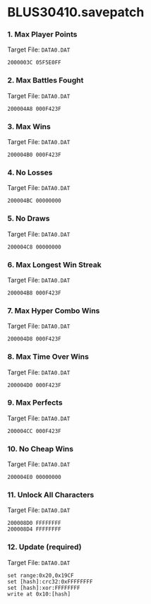# BLUS30410.savepatch

### 1. Max Player Points

Target File: `DATA0.DAT`

```
2000003C 05F5E0FF
```

### 2. Max Battles Fought

Target File: `DATA0.DAT`

```
200004A8 000F423F
```

### 3. Max Wins

Target File: `DATA0.DAT`

```
200004B0 000F423F
```

### 4. No Losses

Target File: `DATA0.DAT`

```
200004BC 00000000
```

### 5. No Draws

Target File: `DATA0.DAT`

```
200004C8 00000000
```

### 6. Max Longest Win Streak

Target File: `DATA0.DAT`

```
200004B8 000F423F
```

### 7. Max Hyper Combo Wins

Target File: `DATA0.DAT`

```
200004D8 000F423F
```

### 8. Max Time Over Wins

Target File: `DATA0.DAT`

```
200004D0 000F423F
```

### 9. Max Perfects

Target File: `DATA0.DAT`

```
200004CC 000F423F
```

### 10. No Cheap Wins

Target File: `DATA0.DAT`

```
200004E0 00000000
```

### 11. Unlock All Characters

Target File: `DATA0.DAT`

```
200008D0 FFFFFFFF
200008D4 FFFFFFFF
```

### 12. Update (required)

Target File: `DATA0.DAT`

```
set range:0x20,0x19CF
set [hash]:crc32:0xFFFFFFFF
set [hash]:xor:FFFFFFFF
write at 0x10:[hash]
```

